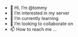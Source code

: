 - 👋 Hi, I’m @tommy
- 👀 I’m interested in my server
- 🌱 I’m currently learning
- 💞️ I’m looking to collaborate on 
- 📫 How to reach me ...

<!---
prochenda5776/prochenda5776 is a ✨ special ✨ repository because its `README.md` (this file) appears on your GitHub profile.
You can click the Preview link to take a look at your changes.
--->
